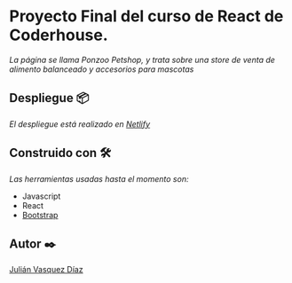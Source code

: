# Proyecto Final del curso de React de Coderhouse.

_La página se llama Ponzoo Petshop, y trata sobre una store de venta de alimento balanceado y accesorios para mascotas_

## Despliegue 📦

_El despliegue está realizado en [Netlify](https://ponzoo-petshop.netlify.app/)_

## Construido con 🛠️

_Las herramientas usadas hasta el momento son:_
* Javascript
* React
* [Bootstrap](https://getbootstrap.com/)

## Autor ✒️

[Julián Vasquez Díaz](https://www.linkedin.com/in/julianvasquezdiaz/)
